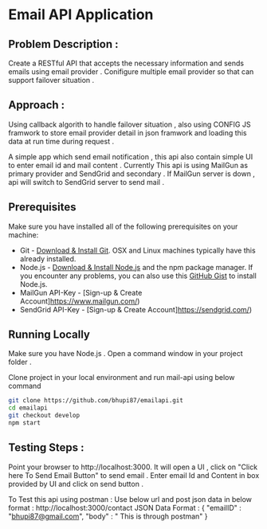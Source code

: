 # Email API Application

## Problem Description :

Create a RESTful API that accepts the necessary information and sends emails using email provider . Conifigure multiple email provider
so that can support failover situation .

## Approach :

Using callback algorith to handle failover situation , also using CONFIG JS framwork to store email provider detail in json framwork and loading 
this data at run time during request .

A simple app which send email notification , this api also contain simple UI to enter email id and mail content . Currently This api is using MailGun 
as primary provider and SendGrid and secondary . If MailGun server is down , api will switch to SendGrid server to send mail .

## Prerequisites

Make sure you have installed all of the following prerequisites on your  machine:
* Git - [Download & Install Git](https://git-scm.com/downloads). OSX and Linux machines typically have this already installed.
* Node.js - [Download & Install Node.js](https://nodejs.org/en/download/) and the npm package manager. If you encounter any problems, you can also use this [GitHub Gist](https://gist.github.com/isaacs/579814) to install Node.js.
* MailGun API-Key  - [Sign-up & Create Account]https://www.mailgun.com/) 
* SendGrid API-Key  - [Sign-up & Create Account]https://sendgrid.com/) 

## Running Locally 

Make sure you have Node.js . Open a command window in your project folder .

Clone project in your local environment and run mail-api using below command
```sh
git clone https://github.com/bhupi87/emailapi.git
cd emailapi
git checkout develop
npm start
```

## Testing Steps :

Point your browser to http://localhost:3000. It will open a UI , click on "Click here To Send Email Button" to send email .
Enter email Id and Content in box provided by UI and click on send button .

To Test this api using postman : Use below url and post json data in below format : http://localhost:3000/contact
JSON Data Format :
{ "emailID" : "bhupi87@gmail.com", "body" : " This is through postman" }
